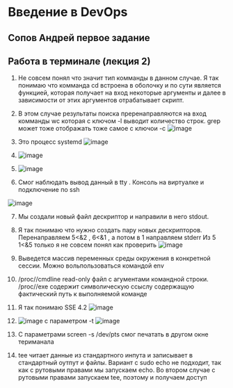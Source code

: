 # Введение в DevOps

##  Сопов Андрей первое задание 


## Работа в терминале (лекция 2)

1. Не совсем понял что значит тип комманды в данном случае. Я так понимаю что комманда cd встроена в оболочку и по сути является функцией, которая получает на вход некоторые аргументы и далее в зависимости от этих аргументов отрабатывает скрипт. 

2. В этом случае результаты поиска преренаправляются на вход комманды wc которая с ключом -l выводит количество строк. grep может тоже отображать тоже самое с ключои -c ![image](https://user-images.githubusercontent.com/5323690/166488786-88dd0578-e371-484f-aa31-b7723503e1c2.png)

3. Это процесс systemd ![image](https://user-images.githubusercontent.com/5323690/166491793-fb120729-04de-40b7-aac8-738e92adef8c.png)

4. ![image](https://user-images.githubusercontent.com/5323690/166502412-71956c0f-f56e-4748-b486-9dc9e55994e4.png)
 
5. ![image](https://user-images.githubusercontent.com/5323690/166503802-8db5fece-23ce-4608-86f8-d89bc5ce0387.png)

6. Смог наблюдать вывод данный в tty . Консоль на виртуалке и подключение по ssh 

![image](https://user-images.githubusercontent.com/5323690/166951537-6d60675b-7498-429e-ba56-e78847d7c059.png)

7. Мы создали новый файл дескриптор и направили в него stdout. 

8. Я так понимаю что нужно создать пару новых дескрипторов. Перенаправляем 5<&2 , 6<&1 , а потом в 1 направляем stderr Из 5 1<&5
   только я не совсем понял как проверить 
   ![image](https://user-images.githubusercontent.com/5323690/167081475-123ea1a6-eb60-4974-86bf-7a5ddf0a11cb.png)

9. Выведется массив переменных среды окружения в конкретной сессии.  Можно вольпользоваться командой env

10. /proc/<PID>/cmdline  read-only файл с агументами командной строки. /proc/<PID>/exe содержит символическую ссыслу содержащую фактический путь к выполняемой команде

11. Я так понимаю SSE 4.2 ![image](https://user-images.githubusercontent.com/5323690/167086284-944d9331-d813-45e6-8fcd-0f33a376e3c4.png)

12. ![image](https://user-images.githubusercontent.com/5323690/167801294-8e662223-d773-4d26-9e6d-1cf167b6d029.png)
 с параметром -t
    ![image](https://user-images.githubusercontent.com/5323690/167801648-a99abdd4-ea92-4c56-88aa-bfca1ab24df3.png)



13. С параметрами screen -s /dev/pts смог печатать в другом окне териманала

14. tee читает данные из стандартного инпута и записывает в стандартный оутпут и файлы. Вариант с sudo echo не подходит, так как с рутовыми правами мы запускаем echo. Во втором случае с рутовыми правами запускаем tee, поэтому и получаем доступ
